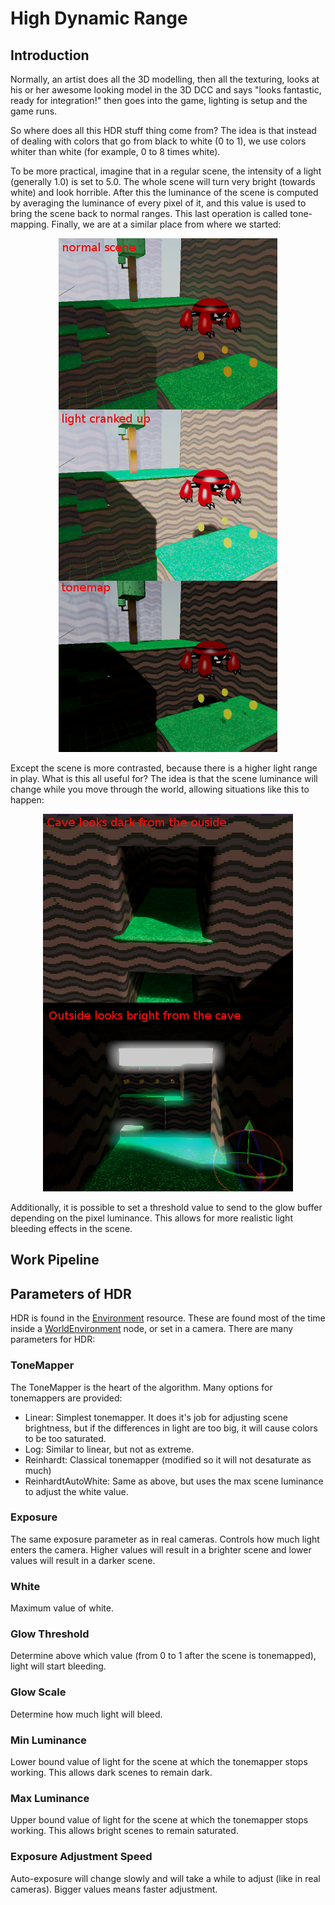 # High Dynamic Range

## Introduction

Normally, an artist does all the 3D modelling, then all the texturing, looks at his or her awesome looking model in the 3D DCC and says "looks fantastic, ready for integration!" then goes into the game, lighting is setup and the game runs.

So where does all this HDR stuff thing come from? The idea is that instead of dealing with colors that go from black to white (0 to 1), we use colors whiter than white (for example, 0 to 8 times white).

To be more practical, imagine that in a regular scene, the intensity of a light (generally 1.0) is set to 5.0. The whole scene will turn very bright (towards white) and look horrible.
After this the luminance of the scene is computed by averaging the luminance of every pixel of it, and this value is used to bring the scene back to normal ranges. This last operation is called tone-mapping. Finally, we are at a similar place from where we started:

<p align="center"><img src="images/hdr_tonemap.png"></p>

Except the scene is more contrasted, because there is a higher light range in play. What is this all useful for? The idea is that the scene luminance will change while you move through the world, allowing situations like this to happen:

<p align="center"><img src="images/hdr_cave.png"></p>

Additionally, it is possible to set a threshold value to send to the glow buffer depending on the pixel luminance. This allows for more realistic light bleeding effects in the scene.

## Work Pipeline


## Parameters of HDR

HDR is found in the [Environment](class_environment) resource. These are found most of the time inside a [WorldEnvironment](class_worldenvironment) node, or set in a camera. There are many parameters for HDR:

### ToneMapper

The ToneMapper is the heart of the algorithm. Many options for tonemappers are provided:

* Linear: Simplest tonemapper. It does it's job for adjusting scene brightness, but if the differences in light are too big, it will cause colors to be too saturated.
* Log: Similar to linear, but not as extreme.
* Reinhardt: Classical tonemapper (modified so it will not desaturate as much)
* ReinhardtAutoWhite: Same as above, but uses the max scene luminance to adjust the white value.

### Exposure

The same exposure parameter as in real cameras. Controls how much light enters the camera. Higher values will result in a brighter scene and lower values will result in a darker scene.

### White

Maximum value of white.

### Glow Threshold

Determine above which value (from 0 to 1 after the scene is tonemapped), light will start bleeding.

### Glow Scale

Determine how much light will bleed.

### Min Luminance

Lower bound value of light for the scene at which the tonemapper stops working. This allows dark scenes to remain dark.

### Max Luminance

Upper bound value of light for the scene at which the tonemapper stops working. This allows bright scenes to remain saturated.

### Exposure Adjustment Speed

Auto-exposure will change slowly and will take a while to adjust (like in real cameras). Bigger values means faster adjustment.


